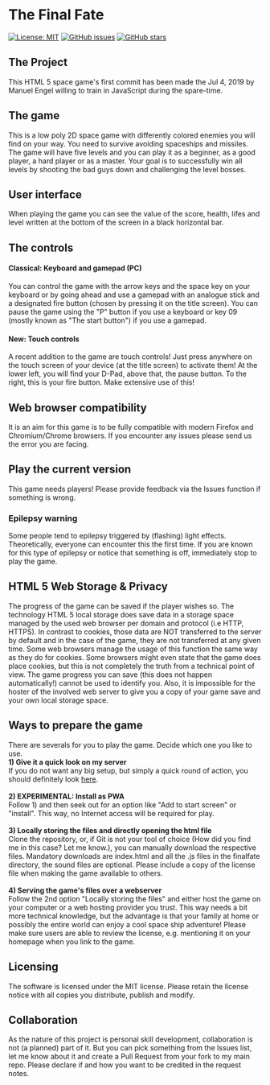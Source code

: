 # The Final Fate

[![License: MIT](https://img.shields.io/badge/License-MIT-yellow.svg)](https://opensource.org/licenses/MIT)
[![GitHub issues](https://img.shields.io/github/issues/mengelcode/finalfate.svg?label=%22Githubissues%22)](https://github.com/mengelcode/finalfate/issues)
[![GitHub stars](https://img.shields.io/github/stars/mengelcode/finalfate.svg?style=social&label=Star)](https://github.com/mengelcode/finalfate/)

## The Project

This HTML 5 space game's first commit has been made the Jul 4, 2019 by Manuel Engel willing to train in JavaScript during the spare-time.

## The game
This is a low poly 2D space game with differently colored enemies you will find on your way. You need to survive avoiding spaceships and missiles. The game will have five levels and you can play it as a beginner, as a good player, a hard player or as a master. Your goal is to successfully win all levels by shooting the bad guys down and challenging the level bosses.

## User interface
When playing the game you can see the value of the score, health, lifes and level written at the bottom of the screen in a black horizontal bar. 

## The controls
#### Classical: Keyboard and gamepad (PC)
 You can control the game with the arrow keys and the space key on your keyboard or by going ahead and use a gamepad with an analogue stick and a designated fire button (chosen by pressing it on the title screen). 
You can pause the game using the "P" button if you use a keyboard or key 09 (mostly known as "The start button") if you use a gamepad.
#### New: Touch controls
A recent addition to the game are touch controls! Just press anywhere on the touch screen of your device (at the title screen) to activate them!
At the lower left, you will find your D-Pad, above that, the pause button. To the right, this is your fire button. Make extensive use of this!

## Web browser compatibility

It is an aim for this game is to be fully compatible with modern Firefox and Chromium/Chrome browsers. If you encounter any issues please send us the error you are facing.

## Play the current version

This game needs players! Please provide feedback via the Issues function if something is wrong.

### Epilepsy warning

Some people tend to epilepsy triggered by (flashing) light effects. Theoretically, everyone can encounter this 
the first time. If you are known for this type of epilepsy or notice that something is off, immediately stop to play the game.

## HTML 5 Web Storage & Privacy

The progress of the game can be saved if the player wishes so. The technology HTML 5 local storage does save data in a storage
space managed by the used web browser per domain and protocol (i.e HTTP, HTTPS). In contrast to cookies, those data are NOT transferred to the server by default and in the case
of the game, they are not transferred at any given time. Some web browsers manage the usage of this function the same way as they do for
cookies. Some browsers might even state that the game does place cookies, but this is not completely the truth from a technical point of view. The game
progress you can save (this does not happen automatically!) cannot be used to identify you. Also, it is impossible for the hoster of the involved
web server to give you a copy of your game save and your own local storage space.

## Ways to prepare the game

There are severals for you to play the game. Decide which one you like to use. \
**1) Give it a quick look on my server** \
If you do not want any big setup, but simply a quick round of action, you should definitely look [here](https://manuel-engel.de/finalfate/finalfate). \
\
**2) EXPERIMENTAL: Install as PWA** \
Follow 1) and then seek out for an option like "Add to start screen" or "install". This way, no Internet access will be required for play. \
\
**3) Locally storing the files and directly opening the html file** \
Clone the repository, or, if Git is not your tool of choice (How did you find me in this case? Let me know.), you can manually download the respective files. Mandatory downloads are index.html and all the .js files in the finalfate directory, the sound files are optional. Please include a copy of the license file when making the game available to others. \
\
**4) Serving the game's files over a webserver** \
Follow the 2nd option "Locally storing the files" and either host the game on your computer or a web hosting provider you trust.
This way needs a bit more technical knowledge, but the advantage is that your family at home or possibly the entire world can enjoy a cool space ship adventure!
Please make sure users are able to review the license, e.g. mentioning it on your homepage when you link to the game.

## Licensing

The software is licensed under the MIT license. Please retain the license notice with all copies you distribute, publish and modify. 

## Collaboration

As the nature of this project is personal skill development, collaboration is not (a planned) part of it. But you can pick something from the Issues list, let me know about it and create a Pull Request from your fork to my main repo. Please declare if and how you want to be credited in the request notes.
